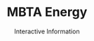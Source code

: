 ---
title: MBTA Energy
subtitle: Interactive Information
bkgimage: /images/mbta-energy/background.jpg
logo: /images/mbta-energy/logo.png
code: https://github.com/NotWoods/mbta-energy
link: https://notwoods.github.io/mbta-energy
color:
  r: 115
  g: 212
  b: 73
fallbackcolor: '#040c0c'
tech:
  - JavaScript
  - FileReader API
  - CSV Parsing
summary: >
  An app I created to visualize data generated by electricity monitoring devices, transforming it into graphs. Data views could be changed,
  and custom data could be uploaded by users. With this program, students
  were able to  identify odd electricity usage, such as a power spike from
  the refrigerator at 4am.
---
